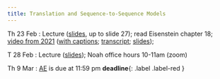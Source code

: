 ```yaml
---
title: Translation and Sequence-to-Sequence Models
---
```


Th 23 Feb
: Lecture ([slides](../assets/slides/seq2seq.pdf), up to slide 27); read Eisenstein chapter 18; [video from 2021](https://drive.google.com/file/d/18J0RTgezne5rfu5f9ryaA4Yu1V567q28/view?usp=sharing) ([with captions](https://drive.google.com/file/d/1Sej4uNP5bjH0Cot73QKVu5ymHbRWwbN7/view?usp=sharing); [transcript](https://drive.google.com/file/d/1UR1RuQCQHVHn4CL5KabtlnVK7DLnt0WK/view?usp=sharing); [slides](https://drive.google.com/file/d/1BZ6IKDjn12TI8Vg-uf0PvSMZg_C1T9gm/view?usp=sharing));  

T 28 Feb
: Lecture ([slides](../assets/slides/seq2seq.pdf)); Noah office hours 10-11am (zoom)


Th 9  Mar
: [AE](../assets/docs/AE.pdf) is due at 11:59 pm **deadline**{: .label .label-red } 

